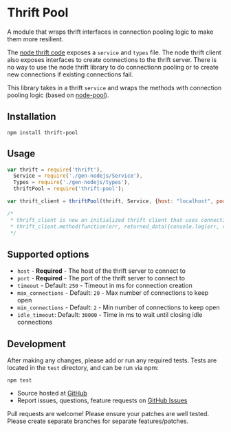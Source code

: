# Thrift Pool

A module that wraps thrift interfaces in connection pooling logic to make them more resilient.

The [node thrift code](https://www.npmjs.com/package/thrift) exposes a `service` and `types` file.
The node thrift client also exposes interfaces to create connections to the thrift server.
There is no way to use the node thrift library to do connectionn pooling or to create new connections if existing connections fail.

This library takes in a thrift `service` and wraps the methods with connection pooling logic (based on [node-pool](https://github.com/coopernurse/node-pool)).


## Installation

```
npm install thrift-pool
```

## Usage
```javascript
var thrift = require('thrift'),
  Service = require('./gen-nodejs/Service'),
  Types = require('./gen-nodejs/types'),
  thriftPool = require('thrift-pool');

var thrift_client = thriftPool(thrift, Service, {host: "localhost", port: 9090});

/*
 * thrift_client is now an initialized thrift client that uses connection pooling behind the scenes
 * thrift_client.method(function(err, returned_data){console.log(err, returned_data)});
 */

```

## Supported options

- `host` - **Required** - The host of the thrift server to connect to
- `port` - **Required** - The port of the thrift server to connect to
- `timeout` - Default: `250` - Timeout in ms for connection creation
- `max_connections` - Default: `20` - Max number of connections to keep open
- `min_connections` - Default: `2` - Min number of connections to keep open
- `idle_timeout`: Default: `30000` - Time in ms to wait until closing idle connections

## Development
After making any changes, please add or run any required tests. Tests are located in the `test` directory, and can be run via npm:
```
npm test
```

- Source hosted at [GitHub](https://github.com/Clever/thrift-pool)
- Report issues, questions, feature requests on [GitHub Issues](https://github.com/Clever/thrift-pool/issues)

Pull requests are welcome! Please ensure your patches are well tested. Please create separate branches for separate features/patches.

